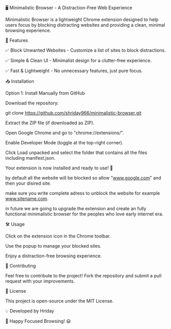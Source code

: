 🖥️ Minimalistic Browser - A Distraction-Free Web Experience

Minimalistic Browser is a lightweight Chrome extension designed to help users focus by blocking distracting websites and providing a clean, minimal browsing experience.

🚀 Features

✅ Block Unwanted Websites - Customize a list of sites to block distractions.

✅ Simple & Clean UI - Minimalist design for a clutter-free experience.

✅ Fast & Lightweight - No unnecessary features, just pure focus.

📥 Installation

Option 1: Install Manually from GitHub

Download the repository:

git clone https://github.com/shriday966/minimalistic-browser.git

Extract the ZIP file (if downloaded as ZIP).

Open Google Chrome and go to "chrome://extensions/".

Enable Developer Mode (toggle at the top-right corner).

Click Load unpacked and select the folder that contains all the files including manifest.json.

Your extension is now installed and ready to use! 🚀

by default all the website will be blocked so allow "www.google.com" and then your disired site.

make sure you write complete adress to unblock the website for example www.sitename.com.

in future we are going to upgrade the extension and create an fully functional minimalistic browser for the peoples who love early internet era.


🛠 Usage

Click on the extension icon in the Chrome toolbar.

Use the popup to manage your blocked sites.

Enjoy a distraction-free browsing experience.

🤝 Contributing

Feel free to contribute to the project! Fork the repository and submit a pull request with your improvements.

📜 License

This project is open-source under the MIT License.

💡 Developed by Hriday

🚀 Happy Focused Browsing! 😃
